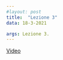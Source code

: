 ```yaml
---
#layout: post
title:  "Lezione 3"
data: 18-3-2021

args: Lezione 3.
---
```


[Video](https://uniroma2.sharepoint.com/sites/GAMBOSI-8066132-MACHINE_LEARNING/Documenti%20condivisi/Lezioni/lezioni%20registrate/Lezione_ML_180321.mp4)

